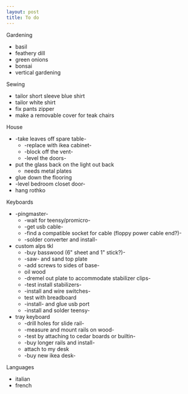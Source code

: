 ```yaml
---
layout: post
title: To do
---
```


Gardening
- basil
- feathery dill
- green onions
- bonsai
- vertical gardening

Sewing
- tailor short sleeve blue shirt
- tailor white shirt
- fix pants zipper
- make a removable cover for teak chairs

House
- -take leaves off spare table-
  - -replace with ikea cabinet-
  - -block off the vent-
  - -level the doors-
- put the glass back on the light out back
  - needs metal plates
- glue down the flooring
- -level bedroom closet door-
- hang rothko

Keyboards
- -pingmaster-
  - -wait for teensy/promicro-
  - -get usb cable-
  - -find a compatible socket for cable (floppy power cable end?)-
  - -solder converter and install-
- custom alps tkl
  - -buy basswood (6" sheet and 1" stick?)-
  - -saw- and sand top plate
  - -add screws to sides of base-
  - oil wood
  - -dremel out plate to accommodate stabilizer clips-
  - -test install stabilizers-
  - -install and wire switches-
  - test with breadboard
  - -install- and glue usb port
  - -install and solder teensy-
- tray keyboard
  - -drill holes for slide rail-
  - -measure and mount rails on wood-
  - -test by attaching to cedar boards or builtin-
  - -buy longer rails and install-
  - attach to my desk
  - -buy new ikea desk-

Languages
- italian
- french
